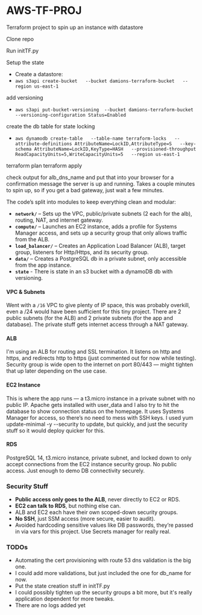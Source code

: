 # AWS-TF-PROJ
Terraform project to spin up an instance with datastore

Clone repo

Run initTF.py

Setup the state
- Create a datastore: 
- `aws s3api create-bucket   --bucket damions-terraform-bucket   --region us-east-1   `


add versioning

- `aws s3api put-bucket-versioning  --bucket damions-terraform-bucket  --versioning-configuration Status=Enabled`

create the db table for state locking

- `aws dynamodb create-table   --table-name terraform-locks   --attribute-definitions AttributeName=LockID,AttributeType=S   --key-schema AttributeName=LockID,KeyType=HASH   --provisioned-throughput ReadCapacityUnits=5,WriteCapacityUnits=5   --region us-east-1`


terraform plan
terraform apply

check output for alb_dns_name and put that into your browser for a confirmation message the server is up and running. Takes a couple minutes to spin up, so if you get a bad gateway, just wait a few minutes.



The code’s split into modules to keep everything clean and modular:

- **`network/`** – Sets up the VPC, public/private subnets (2 each for the alb), routing, NAT, and internet gateway. 
- **`compute/`** – Launches an EC2 instance, adds a profile for Systems Manager access, and sets up a security group that only allows traffic from the ALB.
- **`load_balancer/`** – Creates an Application Load Balancer (ALB), target group, listeners for Http/Https, and its security group.
- **`data/`** – Creates a PostgreSQL db in a private subnet, only accessible from the app instance.
- **`state`** - There is state in an s3 bucket with a dynamoDB db with versioning.




#### VPC & Subnets
Went with a `/16` VPC to give plenty of IP space, this was probably overkill, even a /24 would have been sufficient for this tiny project. There are 2 public subnets (for the ALB) and 2 private subnets (for the app and database). The private stuff gets internet access through a NAT gateway.

#### ALB
I'm using an ALB for routing and SSL termination. It listens on http and https, and redirects http to https (just commented out for now while testing). Security group is wide open to the internet on port 80/443 — might tighten that up later depending on the use case.

#### EC2 Instance
This is where the app runs — a t3.micro instance in a private subnet with no public IP. Apache gets installed with user_data and I also try to hit the database to show connection status on the homepage. It uses Systems Manager for access, so there’s no need to mess with SSH keys. I used yum update-minimal -y --security to update, but quickly, and just the security stuff so it would deploy quicker for this. 

#### RDS
PostgreSQL 14, t3.micro instance, private subnet, and locked down to only accept connections from the EC2 instance security group. No public access. Just enough to demo DB connectivity securely.



### Security Stuff

- **Public access only goes to the ALB**, never directly to EC2 or RDS.
- **EC2 can talk to RDS**, but nothing else can.
- ALB and EC2 each have their own scoped-down security groups.
- **No SSH**, just SSM access (more secure, easier to audit).
- Avoided hardcoding sensitive values like DB passwords, they’re passed in via vars for this project. Use Secrets manager for really real. 


### TODOs
- Automating the cert provisioning with route 53 dns validation is the big one.
- I could add more validations, but just included the one for db_name for now. 
- Put the state creation stuff in initTF.py
- I could possibly tighten up the security groups a bit more, but it's really application dependent for more tweaks.
- There are no logs added yet






